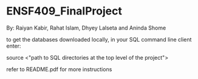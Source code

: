 # ENSF409_FinalProject
By: Raiyan Kabir, Rahat Islam, Dhyey Lalseta and Aninda Shome

to get the databases downloaded locally, in your SQL command line client enter:

source <"path to SQL directories at the top level of the project">

refer to README.pdf for more instructions
